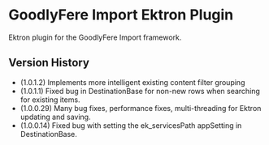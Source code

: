 # GoodlyFere Import Ektron Plugin

Ektron plugin for the GoodlyFere Import framework.

## Version History
- (1.0.1.2) Implements more intelligent existing content filter grouping
- (1.0.1.1) Fixed bug in DestinationBase for non-new rows when searching for existing items.
- (1.0.0.29) Many bug fixes, performance fixes, multi-threading for Ektron updating and saving.
- (1.0.0.14) Fixed bug with setting the ek_servicesPath appSetting in DestinationBase.